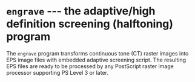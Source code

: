 # `engrave` --- the adaptive/high definition screening (halftoning) program

The `engrave` program transforms continuous tone (CT) raster images
into EPS image files with embedded adaptive screening script. The
resulting EPS files are ready to be processed by any PostScript raster
image processor supporting PS Level 3 or later.
